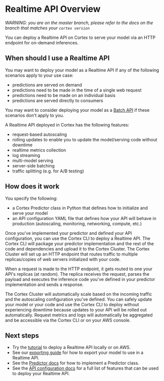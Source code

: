# Realtime API Overview

_WARNING: you are on the master branch, please refer to the docs on the branch that matches your `cortex version`_

You can deploy a Realtime API on Cortex to serve your model via an HTTP endpoint for on-demand inferences.

## When should I use a Realtime API

You may want to deploy your model as a Realtime API if any of the following scenarios apply to your use case:

* predictions are served on demand
* predictions need to be made in the time of a single web request
* predictions need to be made on an individual basis
* predictions are served directly to consumers

You may want to consider deploying your model as a [Batch API](batch-api.md) if these scenarios don't apply to you.

A Realtime API deployed in Cortex has the following features:

* request-based autoscaling
* rolling updates to enable you to update the model/serving code without downtime
* realtime metrics collection
* log streaming
* multi-model serving
* server-side batching
* traffic splitting (e.g. for A/B testing)

## How does it work

You specify the following:

* a Cortex Predictor class in Python that defines how to initialize and serve your model
* an API configuration YAML file that defines how your API will behave in production (autoscaling, monitoring, networking, compute, etc.)

Once you've implemented your predictor and defined your API configuration, you can use the Cortex CLI to deploy a Realtime API. The Cortex CLI will package your predictor implementation and the rest of the code and dependencies and upload it to the Cortex Cluster. The Cortex Cluster will set up an HTTP endpoint that routes traffic to multiple replicas/copies of web servers initialized with your code.

When a request is made to the HTTP endpoint, it gets routed to one your API's replicas (at random). The replica receives the request, parses the payload and executes the inference code you've defined in your predictor implementation and sends a response.

The Cortex Cluster will automatically scale based on the incoming traffic and the autoscaling configuration you've defined. You can safely update your model or your code and use the Cortex CLI to deploy without experiencing downtime because updates to your API will be rolled out automatically. Request metrics and logs will automatically be aggregated and be accessible via the Cortex CLI or on your AWS console.

## Next steps

* Try the [tutorial](../../examples/hello-world/python/README.md) to deploy a Realtime API locally or on AWS.
* See our [exporting guide](../guides/exporting.md) for how to export your model to use in a Realtime API.
* See the [Predictor docs](realtime-api/predictors.md) for how to implement a Predictor class.
* See the [API configuration docs](realtime-api/api-configuration.md) for a full list of features that can be used to deploy your Realtime API.

